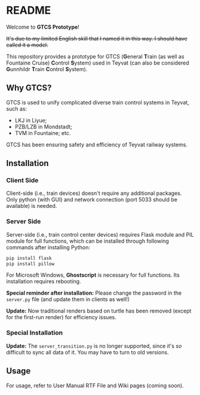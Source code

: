 # README

Welcome to **GTCS Prototype**!

~~It's due to my limited English skill that I named it in this way. I should have called it a model.~~

This repository provides a prototype for GTCS (**G**eneral **T**rain (as well as Fountaine Cruise) **C**ontrol **S**ystem) used in Teyvat (can also be considered **G**unnhildr **T**rain **C**ontrol **S**ystem).

## Why GTCS?

GTCS is used to unify complicated diverse train control systems in Teyvat, such as:

- LKJ in Liyue;
- PZB/LZB in Mondstadt;
- TVM in Fountaine; etc.

GTCS has been ensuring safety and efficiency of Teyvat railway systems.

## Installation

### Client Side

Client-side (i.e., train devices) doesn't require any additional packages. Only python (with GUI) and network connection (port 5033 should be available) is needed.

### Server Side

Server-side (i.e., train control center devices) requires Flask module and PIL module for full functions, which can be installed through following commands after installing Python:

```sh
pip install flask
pip install pillow
```

For Microsoft Windows, **Ghostscript** is necessary for full functions. Its installation requires rebooting.

**Special reminder after installation:** Please change the password in the `server.py` file (and update them in clients as well!)

**Update:** Now traditional renders based on turtle has been removed (except for the first-run render) for efficiency issues.

### Special Installation

**Update:** The `server_transition.py` is no longer supported, since it's *so* difficult to sync all data of it. You may have to turn to old versions.

## Usage

For usage, refer to User Manual RTF File and Wiki pages (coming soon).

